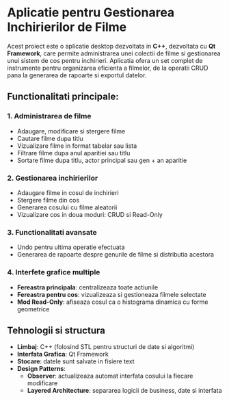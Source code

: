# Aplicatie pentru Gestionarea Inchirierilor de Filme

  Acest proiect este o aplicatie desktop dezvoltata in **C++**, dezvoltata cu **Qt Framework**, care permite administrarea unei colectii de filme si gestionarea unui sistem de cos pentru inchirieri. Aplicatia ofera un set complet de instrumente pentru organizarea eficienta a filmelor, de la operatii CRUD pana la generarea de rapoarte si exportul datelor.


## Functionalitati principale:

### 1. Administrarea de filme
-  Adaugare, modificare si stergere filme
-  Cautare filme dupa titlu
-  Vizualizare filme in format tabelar sau lista
-  Filtrare filme dupa anul aparitiei sau titlu
-  Sortare filme dupa titlu, actor principal sau gen + an aparitie

### 2. Gestionarea inchirierilor
-  Adaugare filme in cosul de inchirieri
-  Stergere filme din cos
-  Generarea cosului cu filme aleatorii
-  Vizualizare cos in doua moduri: CRUD si Read-Only

### 3. Functionalitati avansate
-  Undo pentru ultima operatie efectuata
-  Generarea de rapoarte despre genurile de filme si distributia acestora

### 4. Interfete grafice multiple
-  **Fereastra principala**: centralizeaza toate actiunile
-  **Fereastra pentru cos**: vizualizeaza si gestioneaza filmele selectate
-  **Mod Read-Only**: afiseaza cosul ca o histograma dinamica cu forme geometrice

## Tehnologii si structura
- **Limbaj**: C++ (folosind STL pentru structuri de date si algoritmi)
- **Interfata Grafica**: Qt Framework
- **Stocare**: datele sunt salvate in fisiere text
- **Design Patterns**:
    -  **Observer**: actualizeaza automat interfata cosului la fiecare modificare
    -  **Layered Architecture**: separarea logicii de business, date si interfata

